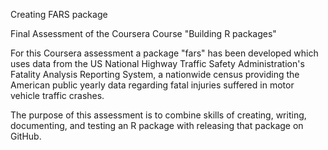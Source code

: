 
Creating FARS package

Final Assessment of the Coursera Course "Building R packages"

For this Coursera assessment a package "fars" has been developed which uses data from the US National Highway Traffic Safety Administration's Fatality 
Analysis Reporting System, a nationwide census providing the American public yearly data regarding fatal injuries suffered in motor 
vehicle traffic crashes.

The purpose of this assessment is to combine skills of creating, writing, documenting, and testing an R package with releasing 
that package on GitHub.
